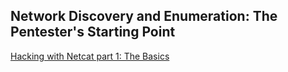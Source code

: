 ## Network Discovery and Enumeration: The Pentester's Starting Point

[Hacking with Netcat part 1: The Basics](https://www.hackingtutorials.org/networking/hacking-with-netcat-part-1-the-basics/)
<br></br>
[]()
<br></br>
[]()
<br></br>
[]()
<br></br>
[]()
<br></br>
[]()
<br></br>
[]()
<br></br>
[]()
<br></br>
[]()
<br></br>
[]()
<br></br>
[]()
<br></br>
[]()
<br></br>
[]()
<br></br>
